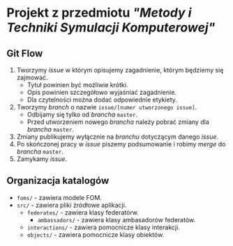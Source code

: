 # Projekt z przedmiotu _"Metody i Techniki Symulacji Komputerowej"_

## Git Flow

1. Tworzymy _issue_ w którym opisujemy zagadnienie, którym będziemy się zajmować.
    * Tytuł powinien być możliwie krótki.
    * Opis powinien szczegółowo wyjaśniać zagadnienie.
    * Dla czytelności można dodać odpowiednie etykiety.
2. Tworzymy _branch_ o nazwie `issue/[numer utworzonego issue]`.
    * Odbijamy się tylko od _brancha_ `master`.
    * Przed utworzeniem nowego _brancha_ należy pobrać zmiany dla _brancha_ `master`.
3. Zmiany publikujemy wyłącznie na _branchu_ dotyczącym danego _issue_.
4. Po skończonej pracy w _issue_ piszemy podsumowanie i robimy _merge_ do _brancha_ `master`.
5. Zamykamy _issue_.

## Organizacja katalogów

* `foms/` - zawiera modele FOM.
* `src/` - zawiera pliki źródłowe aplikacji.
    * `federates/` - zawiera klasy federatórw.
        * `ambassadors/` - zawiera klasy ambasadorów federatów.
    * `interactions/` - zawiera pomocnicze klasy interakcji.
    * `objects/` - zawiera pomocnicze klasy obiektów.
